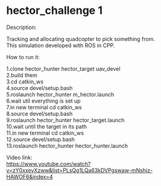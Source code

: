 # hector_challenge 1

Description: <br /> 

Tracking and allocating quadcopter to pick something from. <br />
This simulation developed with ROS in CPP. <br />

How to run it: <br /> 

1.clone hector_hunter hector_target uav_devel <br /> 
2.build them <br />
3.cd catkin_ws <br /> 
4.source devel/setup.bash <br /> 
5.roslaunch hector_hunter m_hector.launch <br /> 
6.wait util everything is set up <br /> 
7.in new terminal cd catkin_ws <br /> 
8.source devel/setup.bash <br /> 
9.roslaunch hector_hunter hector_target.launch <br /> 
10.wait until the target in its path <br /> 
11.in new terminal cd catkin_ws <br /> 
12.source devel/setup.bash <br /> 
13.roslaunch hector_hunter hector_hunter.launch <br /> 

Video link: <br /> 
https://www.youtube.com/watch?v=zY0xxevXzww&list=PLsQg1LQa63kDVPgswaw-mNshjz-HAWOF6&index=4
